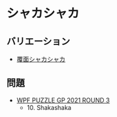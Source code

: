# シャカシャカ

## バリエーション
- [覆面シャカシャカ](shakashaka_encoded.md)

## 問題
- [WPF PUZZLE GP 2021 ROUND 3](../questions/wpfpgp2021_3.md)
	- 10\. Shakashaka
